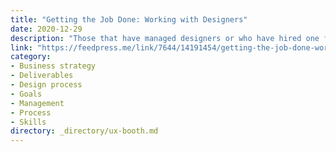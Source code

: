 ```yaml
---
title: "Getting the Job Done: Working with Designers"
date: 2020-12-29
description: "Those that have managed designers or who have hired one for a freelance project know that not every project goes smoothly. This often isn't a lack of skills or experience on the designer's part, but a lack of properly managing the designer's role in the project. This week's article provides a few tips for successfully working with designers."
link: "https://feedpress.me/link/7644/14191454/getting-the-job-done-working-with-designers"
category:
- Business strategy
- Deliverables
- Design process
- Goals
- Management
- Process
- Skills
directory: _directory/ux-booth.md
---
```

